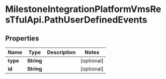 # MilestoneIntegrationPlatformVmsResTfulApi.PathUserDefinedEvents

## Properties
Name | Type | Description | Notes
------------ | ------------- | ------------- | -------------
**type** | **String** |  | [optional] 
**id** | **String** |  | [optional] 
